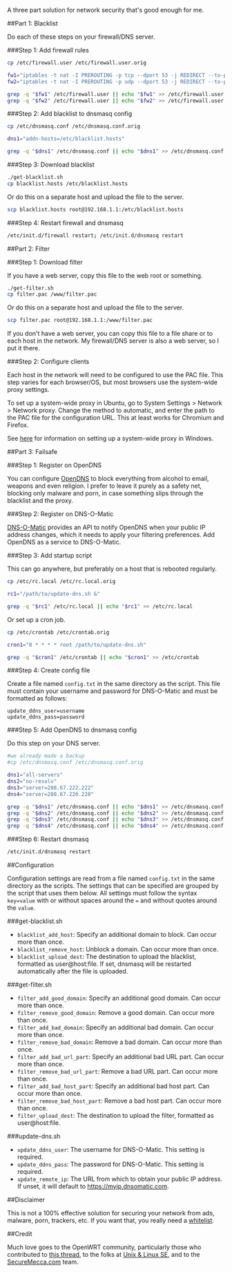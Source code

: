 A three part solution for network security that's good enough for me.

##Part 1: Blacklist

Do each of these steps on your firewall/DNS server.

###Step 1: Add firewall rules

```bash
cp /etc/firewall.user /etc/firewall.user.orig

fw1="iptables -t nat -I PREROUTING -p tcp --dport 53 -j REDIRECT --to-ports 53"
fw2="iptables -t nat -I PREROUTING -p udp --dport 53 -j REDIRECT --to-ports 53"

grep -q "$fw1" /etc/firewall.user || echo "$fw1" >> /etc/firewall.user
grep -q "$fw2" /etc/firewall.user || echo "$fw2" >> /etc/firewall.user
```

###Step 2: Add blacklist to dnsmasq config

```bash
cp /etc/dnsmasq.conf /etc/dnsmasq.conf.orig

dns1="addn-hosts=/etc/blacklist.hosts"

grep -q "$dns1" /etc/dnsmasq.conf || echo "$dns1" >> /etc/dnsmasq.conf
```

###Step 3: Download blacklist

```bash
./get-blacklist.sh
cp blacklist.hosts /etc/blacklist.hosts
```

Or do this on a separate host and upload the file to the server.

```bash
scp blacklist.hosts root@192.168.1.1:/etc/blacklist.hosts
```

###Step 4: Restart firewall and dnsmasq

```bash
/etc/init.d/firewall restart; /etc/init.d/dnsmasq restart
```

##Part 2: Filter

###Step 1: Download filter

If you have a web server, copy this file to the web root or something.

```bash
./get-filter.sh
cp filter.pac /www/filter.pac
```

Or do this on a separate host and upload the file to the server.

```bash
scp filter.pac root@192.168.1.1:/www/filter.pac
```

If you don't have a web server, you can copy this file to a file share or to each host in the network. My firewall/DNS server is also a web server, so I put it there.

###Step 2: Configure clients

Each host in the network will need to be configured to use the PAC file. This step varies for each browser/OS, but most browsers use the system-wide proxy settings.

To set up a system-wide proxy in Ubuntu, go to System Settings > Network > Network proxy. Change the method to automatic, and enter the path to the PAC file for the configuration URL. This at least works for Chromium and Firefox.

See [here](http://www.ericphelps.com/security/pac.htm) for information on setting up a system-wide proxy in Windows.

##Part 3: Failsafe

###Step 1: Register on OpenDNS

You can configure [OpenDNS](https://www.opendns.com/) to block everything from alcohol to email, weapons and even religion. I prefer to leave it purely as a safety net, blocking only malware and porn, in case something slips through the blacklist and the proxy.

###Step 2: Register on DNS-O-Matic

[DNS-O-Matic](https://www.dnsomatic.com/) provides an API to notify OpenDNS when your public IP address changes, which it needs to apply your filtering preferences. Add OpenDNS as a service to DNS-O-Matic.

###Step 3: Add startup script

This can go anywhere, but preferably on a host that is rebooted regularly.

```bash
cp /etc/rc.local /etc/rc.local.orig

rc1="/path/to/update-dns.sh &"

grep -q "$rc1" /etc/rc.local || echo "$rc1" >> /etc/rc.local
```

Or set up a cron job.

```bash
cp /etc/crontab /etc/crontab.orig

cron1="0 * * * * root /path/to/update-dns.sh"

grep -q "$cron1" /etc/crontab || echo "$cron1" >> /etc/crontab
```

###Step 4: Create config file

Create a file named `config.txt` in the same directory as the script. This file must contain your username and password for DNS-O-Matic and must be formatted as follows:

```text
update_ddns_user=username
update_ddns_pass=password
```

###Step 5: Add OpenDNS to dnsmasq config

Do this step on your DNS server.

```bash
#we already made a backup
#cp /etc/dnsmasq.conf /etc/dnsmasq.conf.orig

dns1="all-servers"
dns2="no-resolv"
dns3="server=208.67.222.222"
dns4="server=208.67.220.220"

grep -q "$dns1" /etc/dnsmasq.conf || echo "$dns1" >> /etc/dnsmasq.conf
grep -q "$dns2" /etc/dnsmasq.conf || echo "$dns2" >> /etc/dnsmasq.conf
grep -q "$dns3" /etc/dnsmasq.conf || echo "$dns3" >> /etc/dnsmasq.conf
grep -q "$dns4" /etc/dnsmasq.conf || echo "$dns4" >> /etc/dnsmasq.conf
```

###Step 6: Restart dnsmasq

```bash
/etc/init.d/dnsmasq restart
```

##Configuration

Configuration settings are read from a file named `config.txt` in the same directory as the scripts. The settings that can be specified are grouped by the script that uses them below. All settings must follow the syntax `key=value` with or without spaces around the `=` and without quotes around the `value`.

###get-blacklist.sh

* `blacklist_add_host`: Specify an additional domain to block. Can occur more than once.
* `blacklist_remove_host`: Unblock a domain. Can occur more than once.
* `blacklist_upload_dest`: The destination to upload the blacklist, formatted as user@host:file. If set, dnsmasq will be restarted automatically after the file is uploaded.

###get-filter.sh

* `filter_add_good_domain`: Specify an additional good domain. Can occur more than once.
* `filter_remove_good_domain`: Remove a good domain. Can occur more than once.
* `filter_add_bad_domain`: Specify an additional bad domain. Can occur more than once.
* `filter_remove_bad_domain`: Remove a bad domain. Can occur more than once.
* `filter_add_bad_url_part`: Specify an additional bad URL part. Can occur more than once.
* `filter_remove_bad_url_part`: Remove a bad URL part. Can occur more than once.
* `filter_add_bad_host_part`: Specify an additional bad host part. Can occur more than once.
* `filter_remove_bad_host_part`: Remove a bad host part. Can occur more than once.
* `filter_upload_dest`: The destination to upload the filter, formatted as user@host:file.

###update-dns.sh

* `update_ddns_user`: The username for DNS-O-Matic. This setting is required.
* `update_ddns_pass`: The password for DNS-O-Matic. This setting is required.
* `update_remote_ip`: The URL from which to obtain your public IP address. If unset, it will default to https://myip.dnsomatic.com.

##Disclaimer

This is not a 100% effective solution for securing your network from ads, malware, porn, trackers, etc. If you want that, you really need a [whitelist](https://github.com/Pajamaman/whitelist).

##Credit

Much love goes to the OpenWRT community, particularly those who contributed to [this thread](https://forum.openwrt.org/viewtopic.php?id=35023), to the folks at [Unix & Linux SE](https://unix.stackexchange.com/), and to the [SecureMecca.com](http://securemecca.com/) team.
